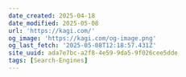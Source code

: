 ```yaml
---
date_created: 2025-04-18
date_modified: 2025-05-08
url: 'https://kagi.com/'
og_image: 'https://kagi.com/og-image.png'
og_last_fetch: '2025-05-08T12:18:57.431Z'
site_uuid: ada7e7bc-a2f8-4e59-9da5-9f026cee5dde
tags: [Search-Engines]
---
```


